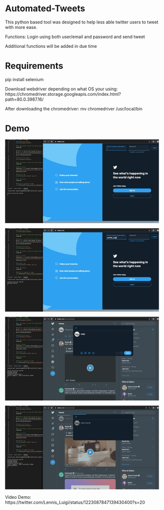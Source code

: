 # Automated-Tweets
This python based tool was designed to help less able twitter users to tweet with more ease. 
<p>Functions: Login using both user/email and password and send tweet</p>
<p>Additional functions will be added in due time</p>

# Requirements
<p>pip install selenium</p>
<p>Download webdriver depending on what OS your using: https://chromedriver.storage.googleapis.com/index.html?path=80.0.3987.16/ </p>
<p>After downloading the chromedriver: mv chromedriver /usr/local/bin

# Demo

<p></p>

![](Demo3.GIF)

<p></p>

![](Demo4.GIF)

<p></p>

![](Demo2.GIF)

<p></p>

![](Demo1.GIF)

<p></p>

<p>Video Demo: https://twitter.com/Lennis_Luigi/status/1223087847139430400?s=20 </>

